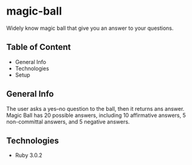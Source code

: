 # magic-ball
Widely know magic ball that give you an answer to your questions.

## Table of Content
* General Info
* Technologies
* Setup

## General Info
The user asks a yes–no question to the ball, then it returns ans answer.
Magic Ball has 20 possible answers, including 10 affirmative answers, 5 non-committal answers, and 5 negative answers.

## Technologies
* Ruby 3.0.2
